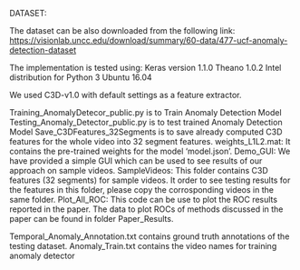 DATASET:

The dataset can be also downloaded from the following link:
https://visionlab.uncc.edu/download/summary/60-data/477-ucf-anomaly-detection-dataset

The implementation is tested using:
Keras version 1.1.0
Theano 1.0.2
Intel distribution for Python 3
Ubuntu 16.04

We used C3D-v1.0 with default settings as a feature extractor.
 
Training_AnomalyDetecor_public.py is to Train Anomaly Detection Model
Testing_Anomaly_Detector_public.py is to test trained Anomaly Detection Model
Save_C3DFeatures_32Segments is to save already computed C3D features for the whole video into 32 segment features.
weights_L1L2.mat: It contains the pre-trained weights for the model ‘model.json’.
Demo_GUI: We have provided a simple GUI which can be used to see results of our approach on sample videos.
SampleVideos: This folder contains C3D features (32 segments) for sample videos. It order to see testing results for the features in this folder, please copy the corrosponding videos in the same folder.
Plot_All_ROC:  This code can be use to plot the ROC results reported in the paper. The data to plot ROCs of methods discussed in the paper can be found in folder Paper_Results.

Temporal_Anomaly_Annotation.txt contains ground truth annotations of the testing dataset.
Anomaly_Train.txt contains the video names for training anomaly detector